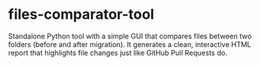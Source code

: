 # files-comparator-tool
Standalone Python tool with a simple GUI that compares files between two folders (before and after migration). It generates a clean, interactive HTML report that highlights file changes just like GitHub Pull Requests do.
